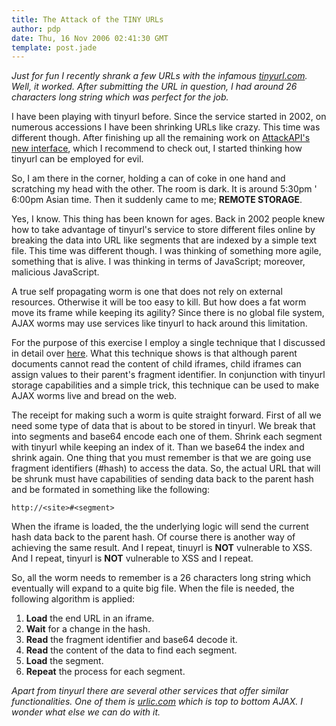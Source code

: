 ```yaml
---
title: The Attack of the TINY URLs
author: pdp
date: Thu, 16 Nov 2006 02:41:30 GMT
template: post.jade
---
```


_Just for fun I recently shrank a few URLs with the infamous [tinyurl.com](http://tinyurl.com). Well, it worked. After submitting the URL in question, I had around 26 characters long string which was perfect for the job._

I have been playing with tinyurl before. Since the service started in 2002, on numerous accessions I have been shrinking URLs like crazy. This time was different though. After finishing up all the remaining work on [AttackAPI's new interface](https://www.gnucitizen.org/svn/attackapi/branches/2.x/demos/), which I recommend to check out, I started thinking how tinyurl can be employed for evil.

So, I am there in the corner, holding a can of coke in one hand and scratching my head with the other. The room is dark. It is around 5:30pm ' 6:00pm Asian time. Then it suddenly came to me; **REMOTE STORAGE**.

Yes, I know. This thing has been known for ages. Back in 2002 people knew how to take advantage of tinyurl's service to store different files online by breaking the data into URL like segments that are indexed by a simple text file. This time was different though. I was thinking of something more agile, something that is alive. I was thinking in terms of JavaScript; moreover, malicious JavaScript.

A true self propagating worm is one that does not rely on external resources. Otherwise it will be too easy to kill. But how does a fat worm move its frame while keeping its agility? Since there is no global file system, AJAX worms may use services like tinyurl to hack around this limitation.

For the purpose of this exercise I employ a single technique that I discussed in detail over [here](/blog/traversing-the-web). What this technique shows is that although parent documents cannot read the content of child iframes, child iframes can assign values to their parent's fragment identifier. In conjunction with tinyurl storage capabilities and a simple trick, this technique can be used to make AJAX worms live and bread on the web.

The receipt for making such a worm is quite straight forward. First of all we need some type of data that is about to be stored in tinyurl. We break that into segments and base64 encode each one of them. Shrink each segment with tinyurl while keeping an index of it. Than we base64 the index and shrink again. One thing that you must remember is that we are going use fragment identifiers (#hash) to access the data. So, the actual URL that will be shrunk must have capabilities of sending data back to the parent hash and be formated in something like the following:

	http://<site>#<segment>

When the iframe is loaded, the the underlying logic will send the current hash data back to the parent hash. Of course there is another way of achieving the same result. And I repeat, tinuyrl is **NOT** vulnerable to XSS. And I repeat, tinyurl is **NOT** vulnerable to XSS and I repeat.

So, all the worm needs to remember is a 26 characters long string which eventually will expand to a quite big file. When the file is needed, the following algorithm is applied:

1. **Load** the end URL in an iframe.
2. **Wait** for a change in the hash.
3. **Read** the fragment identifier and base64 decode it.
4. **Read** the content of the data to find each segment.
5. **Load** the segment.
6. **Repeat** the process for each segment.

_Apart from tinyurl there are several other services that offer similar functionalities. One of them is [urlic.com](http://urlic.com) which is top to bottom AJAX. I wonder what else we can do with it._
